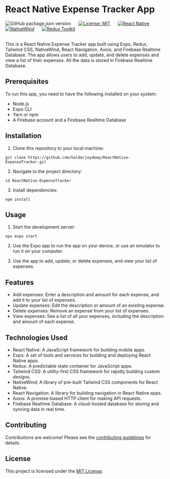 # React Native Expense Tracker App

![GitHub package.json version](https://img.shields.io/github/package-json/v/halderjoydeep/ReactNative-ExpenseTracker)&nbsp;&nbsp;&nbsp;&nbsp;&nbsp;&nbsp;[![License: MIT](https://img.shields.io/badge/License-MIT-yellow.svg)](https://opensource.org/licenses/MIT)&nbsp;&nbsp;&nbsp;&nbsp;&nbsp;&nbsp;[![React Native](https://img.shields.io/badge/React%20Native-0.71.7-blue.svg)](https://reactnative.dev/)&nbsp;&nbsp;&nbsp;&nbsp;&nbsp;&nbsp;[![NativeWind](https://img.shields.io/badge/NativeWind-2.0.11-green.svg)](https://github.com/nativeWind/nativeWind)&nbsp;&nbsp;&nbsp;&nbsp;&nbsp;&nbsp;[![Redux Toolkit](https://img.shields.io/badge/Redux%20Toolkit-1.9.5-purple.svg)](https://redux-toolkit.js.org/)

<br>
This is a React Native Expense Tracker app built using Expo, Redux, Tailwind CSS, NativeWind, React Navigation, Axios, and Firebase Realtime Database. The app allows users to add, update, and delete expenses and view a list of their expenses. All the data is stored in Firebase Realtime Database.

## Prerequisites

To run this app, you need to have the following installed on your system:

- Node.js
- Expo CLI
- Yarn or npm
- A Firebase account and a Firebase Realtime Database

## Installation

1. Clone this repository to your local machine:

```
git clone https://github.com/halderjoydeep/ReactNative-ExpenseTracker.git
```

2. Navigate to the project directory:

```
cd ReactNative-ExpenseTracker
```

3. Install dependencies:

```
npm install
```


## Usage

1. Start the development server:

```
npx expo start
```

2. Use the Expo app to run the app on your device, or use an emulator to run it on your computer.

3. Use the app to add, update, or delete expenses, and view your list of expenses.

## Features

- Add expenses: Enter a description and amount for each expense, and add it to your list of expenses.
- Update expenses: Edit the description or amount of an existing expense.
- Delete expenses: Remove an expense from your list of expenses.
- View expenses: See a list of all your expenses, including the description and amount of each expense.

## Technologies Used

- React Native: A JavaScript framework for building mobile apps.
- Expo: A set of tools and services for building and deploying React Native apps.
- Redux: A predictable state container for JavaScript apps.
- Tailwind CSS: A utility-first CSS framework for rapidly building custom designs.
- NativeWind: A library of pre-built Tailwind CSS components for React Native.
- React Navigation: A library for building navigation in React Native apps.
- Axios: A promise-based HTTP client for making API requests.
- Firebase Realtime Database: A cloud-hosted database for storing and syncing data in real time.

## Contributing

Contributions are welcome! Please see the [contributing guidelines](CONTRIBUTING.md) for details.

## License

This project is licensed under the [MIT License](LICENSE).
